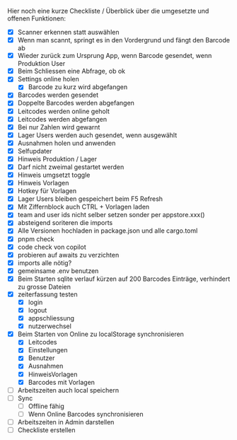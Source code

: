 Hier noch eine kurze Checkliste / Überblick über die umgesetzte und offenen Funktionen:
* [x] Scanner erkennen statt auswählen
* [x] Wenn man scannt, springt es in den Vordergrund und fängt den Barcode ab
* [x] Wieder zurück zum Ursprung App, wenn Barcode gesendet, wenn Produktion User
* [x] Beim Schliessen eine Abfrage, ob ok
* [x] Settings online holen 
    - [x] Barcode zu kurz wird abgefangen
* [x] Barcodes werden gesendet
* [x] Doppelte Barcodes werden abgefangen
* [x] Leitcodes werden online geholt
* [x] Leitcodes werden abgefangen
* [x] Bei nur Zahlen wird gewarnt
* [x] Lager Users werden auch gesendet, wenn ausgewählt
* [x] Ausnahmen holen und anwenden
* [x] Selfupdater
* [x] Hinweis Produktion / Lager
* [x] Darf nicht zweimal gestartet werden
* [x] Hinweis umgsetzt toggle
* [x] Hinweis Vorlagen
* [x] Hotkey für Vorlagen
* [x] Lager Users bleiben gespeichert beim F5 Refresh
* [x] Mit Ziffernblock auch CTRL + Vorlagen laden
* [x] team and user ids nicht selber setzen sonder per appstore.xxx()
* [x] absteigend soriteren die imports
* [x] Alle Versionen hochladen in package.json und alle cargo.toml
* [x] pnpm check
* [x] code check von copilot
* [x] probieren auf awaits zu verzichten
* [x] imports alle nötig?
* [x] gemeinsame .env benutzen
* [x] Beim Starten sqlite verlauf kürzen auf 200 Barcodes Einträge, verhindert zu grosse Dateien
* [x] zeiterfassung testen
    * [x] login
    * [x] logout
    * [x] appschliessung
    * [x] nutzerwechsel
* [x] Beim Starten von Online zu localStorage synchronisieren
    * [x] Leitcodes
    * [x] Einstellungen
    * [x] Benutzer
    * [x] Ausnahmen
    * [x] HinweisVorlagen
    * [x] Barcodes mit Vorlagen
* [ ] Arbeitszeiten auch local speichern
* [ ] Sync
    - [ ] Offline fähig
    - [ ] Wenn Online Barcodes synchronisieren
* [ ] Arbeitszeiten in Admin darstellen
* [ ] Checkliste erstellen
